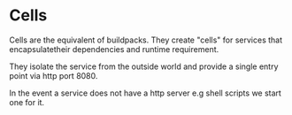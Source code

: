 # Cells

Cells are the equivalent of buildpacks. They create "cells" for services that encapsulatetheir dependencies and runtime requirement.

They isolate the service from the outside world and provide a single entry point via http port 8080.

In the event a service does not have a http server e.g shell scripts we start one for it.
